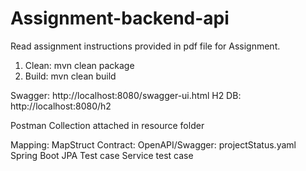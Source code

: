 # Assignment-backend-api

Read assignment instructions provided in pdf file for Assignment.

1. Clean: mvn clean package
2. Build: mvn clean build

Swagger: http://localhost:8080/swagger-ui.html
H2 DB: http://localhost:8080/h2

Postman Collection attached in resource folder

Mapping: MapStruct Contract: OpenAPI/Swagger: projectStatus.yaml Spring Boot JPA Test case Service test case

